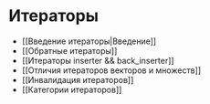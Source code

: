 # Итераторы
* [[Введение итераторы|Введение]]
* [[Обратные итераторы]]
* [[Итераторы inserter && back_inserter]]
* [[Отличия итераторов векторов и множеств]]
* [[Инвалидация итераторов]]
* [[Категории итераторов]]
